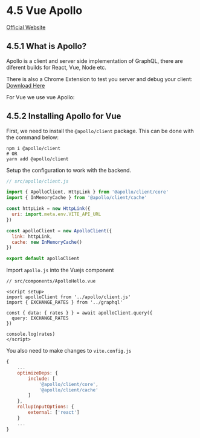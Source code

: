 # 4.5 Vue Apollo

[Official Website](https://www.apollographql.com/)

## 4.5.1 What is Apollo?

Apollo is a client and server side implementation of GraphQL, there are diferent builds for React, Vue, Node etc. 

There is also a Chrome Extension to test you server and debug your client: [Download Here](https://chrome.google.com/webstore/detail/apollo-client-devtools/jdkknkkbebbapilgoeccciglkfbmbnfm?utm_source=chrome-ntp-icon)


For Vue we use vue Apollo:

## 4.5.2 Installing Apollo for Vue

First, we need to install the `@apollo/client` package. This can be done with the command below:

```shell
npm i @apollo/client 
# OR 
yarn add @apollo/client
```

Setup the configuration to work with the backend.

```js
// src/apollo/client.js

import { ApolloClient, HttpLink } from '@apollo/client/core'
import { InMemoryCache } from '@apollo/client/cache'

const httpLink = new HttpLink({
  uri: import.meta.env.VITE_API_URL
})

const apolloClient = new ApolloClient({
  link: httpLink, 
  cache: new InMemoryCache()
})

export default apolloClient
```

Import `apollo.js` into the Vuejs component

```vue
// src/components/ApolloHello.vue

<script setup>
import apolloClient from '../apollo/client.js'
import { EXCHANGE_RATES } from '../graphql'

const { data: { rates } } = await apolloClient.query({
  query: EXCHANGE_RATES
})

console.log(rates)
</script>
```

You also need to make changes to `vite.config.js`

```js
{
    ...
    optimizeDeps: {
        include: [
            '@apollo/client/core',
            '@apollo/client/cache'
        ]
    },
    rollupInputOptions: {
        external: ['react']
    }
    ...
}
```